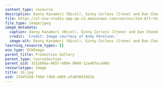 ```yaml
---
content_type: resource
description: Danny Kanamori (Nicol), Ginny Corless (Irene) and Dan Chonde (James).
file: https://ol-ocw-studio-app-qa.s3.amazonaws.com/courses/21m-873-theater-arts-topics-fall-2004-january-iap-2005/154dfa50f48d74b8e865afa036919d1b_24.jpg
file_type: image/jpeg
image_metadata:
  caption: Danny Kanamori (Nicol), Ginny Corless (Irene) and Dan Chonde (James).
  credit: 'Credit: Image courtesy of Andy Perelson.'
  image-alt: Danny Kanamori (Nicol), Ginny Corless (Irene) and Dan Chonde (James).
learning_resource_types: []
ocw_type: OCWImage
parent_title: Production Gallery
parent_type: CourseSection
parent_uid: 315260ba-8657-b09e-9068-12a48feca98d
resourcetype: Image
title: 24.jpg
uid: 154dfa50-f48d-74b8-e865-afa036919d1b
---
```

